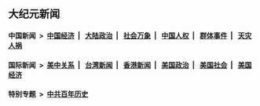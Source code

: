 ## 大纪元新闻

#### 中国新闻 &nbsp;>&nbsp; [中国经济](indexes/ncid283/README.md?05030845) &nbsp;| &nbsp; [大陆政治](indexes/ncid277/README.md?05030845) &nbsp;| &nbsp; [社会万象](indexes/ncid282/README.md?05030845) &nbsp;| &nbsp; [中国人权](indexes/ncid278/README.md?05030845) &nbsp;| &nbsp; [群体事件](indexes/ncid279/README.md?05030845) &nbsp;| &nbsp; [天灾人祸](indexes/ncid280/README.md?05030845)

#### 国际新闻 &nbsp;>&nbsp; [美中关系](indexes/nf1412576/README.md?05030845) &nbsp;| &nbsp; [台湾新闻](indexes/ncid1349361/README.md?05030845) &nbsp;| &nbsp; [香港新闻](indexes/ncid1349362/README.md?05030845) &nbsp;| &nbsp; [美国政治](indexes/ncid1078159/README.md?05030845) &nbsp;| &nbsp; [美国社会](indexes/ncid1078160/README.md?05030845) &nbsp;| &nbsp; [美国经济](indexes/ncid1078158/README.md?05030845)

#### 特别专题 &nbsp;>&nbsp; [中共百年历史](https://github.com/easy2view/epoch-special/blob/master/README.md?05030845)  
